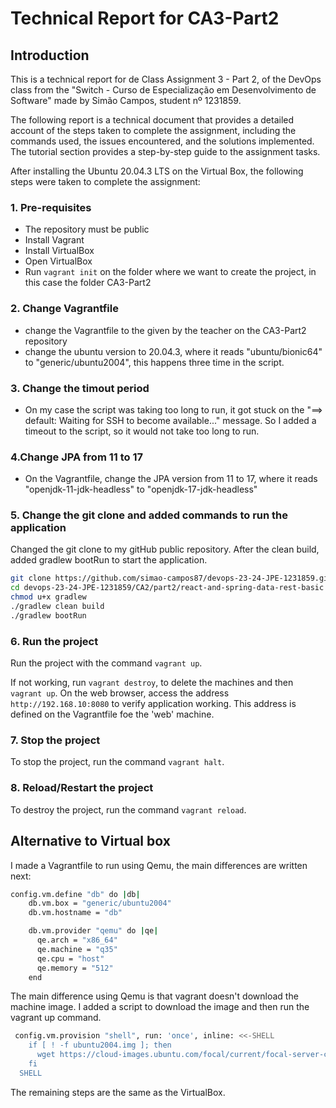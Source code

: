 # Technical Report for CA3-Part2

## Introduction

This is a technical report for de Class Assignment 3 - Part 2, of the DevOps class from the "Switch - Curso de Especialização em Desenvolvimento de Software" made by Simão Campos, student nº 1231859.

The following report is a technical document that provides a detailed account of the steps taken to complete the assignment, including the commands used, the issues encountered, and the solutions implemented. The tutorial section provides a step-by-step guide to the assignment tasks.

After installing the Ubuntu 20.04.3 LTS on the Virtual Box, the following steps were taken to complete the assignment:

### 1. Pre-requisites

- The repository must be public
- Install Vagrant
- Install VirtualBox
- Open VirtualBox
- Run `vagrant init` on the folder where we want to create the project, in this case the folder CA3-Part2

### 2. Change Vagrantfile

- change the Vagrantfile to the given by the teacher on the CA3-Part2 repository
- change the ubuntu version to 20.04.3, where it reads "ubuntu/bionic64" to "generic/ubuntu2004", this happens three time in the script.

### 3. Change the timout period

- On my case the script was taking too long to run, it got stuck on the "==> default: Waiting for SSH to become available..." message. So I added a timeout to the script, so it would not take too long to run.

### 4.Change JPA from 11 to 17

- On the Vagrantfile, change the JPA version from 11 to 17, where it reads "openjdk-11-jdk-headless" to "openjdk-17-jdk-headless"

### 5. Change the git clone and added commands to run the application
Changed the git clone to my gitHub public repository.
After the clean build, added gradlew bootRun to start the application.

```bash
git clone https://github.com/simao-campos87/devops-23-24-JPE-1231859.git
cd devops-23-24-JPE-1231859/CA2/part2/react-and-spring-data-rest-basic
chmod u+x gradlew
./gradlew clean build
./gradlew bootRun
```
### 6. Run the project
Run the project with the command `vagrant up`.

If not working, run `vagrant destroy`, to delete the machines and then `vagrant up`.
On the web browser, access the address `http://192.168.10:8080` to verify application working. This address is defined on the Vagrantfile foe the 'web' machine.

### 7. Stop the project
To stop the project, run the command `vagrant halt`.

### 8. Reload/Restart the project
To destroy the project, run the command `vagrant reload`.

## Alternative to Virtual box

I made a Vagrantfile to run using Qemu, the main differences are written next:

```bash
config.vm.define "db" do |db|
    db.vm.box = "generic/ubuntu2004"
    db.vm.hostname = "db"

    db.vm.provider "qemu" do |qe|
      qe.arch = "x86_64"
      qe.machine = "q35"
      qe.cpu = "host"
      qe.memory = "512"
    end
```

The main difference using Qemu is that vagrant doesn't download the machine image. I added a script to download the image and then run the vagrant up command.

```bash
 config.vm.provision "shell", run: 'once', inline: <<-SHELL
    if [ ! -f ubuntu2004.img ]; then
      wget https://cloud-images.ubuntu.com/focal/current/focal-server-cloudimg-amd64.img -O ubuntu2004.img
    fi
  SHELL
```
The remaining steps are the same as the VirtualBox.


